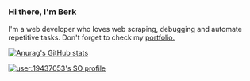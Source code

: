 ### Hi there, I'm Berk

I'm a web developer who loves web scraping, debugging and automate repetitive tasks. Don't forget to check my [portfolio.](https://www.berkemreuzun.com/)

[![Anurag's GitHub stats](https://github-readme-stats.vercel.app/api?username=Truirer)](https://github.com/anuraghazra/github-readme-stats)


<a href="https://stackoverflow.com/users/19437053/cacci">
  <img src="https://stackoverflow-readme-profile.johannchopin.fr/profile/19437053?theme=dark&website=true&location=true" alt="user:19437053's SO profile">
</a>
<!--
**Truirer/Truirer** is a ✨ _special_ ✨ repository because its `README.md` (this file) appears on your GitHub profile.

Here are some ideas to get you started:

- 🔭 I’m currently working on ...
- 🌱 I’m currently learning ...
- 👯 I’m looking to collaborate on ...
- 🤔 I’m looking for help with ...
- 💬 Ask me about ...
- 📫 How to reach me: ...
- 😄 Pronouns: ...
- ⚡ Fun fact: ...
-->
